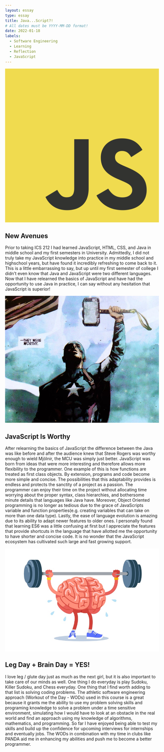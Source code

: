 ```yaml
---
layout: essay
type: essay
title: Java...Script?!
# All dates must be YYYY-MM-DD format!
date: 2022-01-18
labels:
  - Software Engineering
  - Learning
  - Reflection
  - JavaScript
---
```


<img class="ui medium right square floated image" src="../images/js.png">

## New Avenues 
Prior to taking ICS 212 I had learned JavaScript, HTML, CSS, and Java in middle school and my first semesters in University. Admittedly, I did not truly take my JavaScript knowledge into practice in my middle school and highschool years, but have found it incredibly refreshing to come back to it. This is a little embarrassing to say, but up until my first semester of college I didn’t even know that Java and JavaScript were two different languages. Now that I have relearned the basics of JavaScript and have had the opportunity to use Java in practice, I can say without any hesitation that JavaScript is superior!

<img class="ui medium right square floated image" src="../images/captainamerica.jpeg">

## JavaScript Is Worthy
After relearning the basics of JavaScript the difference between the Java was like before and after the audience knew that Steve Rogers was worthy enough to wield Mjölnir, the MCU was simply just better. JavaScript was born from ideas that were more interesting and therefore allows more flexibility to the programmer. One example of this is how functions are treated as first class objects. By extension, programs and code become more simple and concise. The possibilities that this adaptability provides is endless and protects the sanctity of a project as a passion. The programmer can enjoy their time on the project without allocating time worrying about the proper syntax, class hierarchies, and bothersome minute details that languages like Java have. Moreover, Object Oriented programming is no longer as tedious due to the grace of JavaScripts variable and function properties(e.g. creating variables that can take on more than one data type). Lastly, the ease of language evolution is amazing due to its ability to adapt newer features to older ones. I personally found that learning ES6 was a little confusing at first but I appreciate the features that provide shortcuts in the language that have allotted me the opportunity to have shorter and concise code. It is no wonder that the JavaScript ecosystem has cultivated such large and fast growing support. 


<img class="ui medium right square floated image" src="../images/braintraining.webp">

## Leg Day + Brain Day = YES!
I love leg / glute day just as much as the next girl, but it is also important to take care of our minds as well. One thing I do everyday is play Sudoku, Killer Sudoku, and Chess everyday. One thing that I find worth adding to that list is solving coding problems. The athletic software engineering approach (Workout of the Day - WODs) used in this course is a great because it grants me the ability to use my problem solving skills and programing knowledge to solve a problem under a time sensitive environment, simulating how I would have to look at an obstacle in the real world and find an approach using my knowledge of algorithms, mathematics, and programming. So far I have enjoyed being able to test my skills and build up the confidence for upcoming interviews for internships and eventually jobs. The WODs in combination with my time in clubs like PANDA aid me in enhancing my abilities and push me to become a better programmer. 
